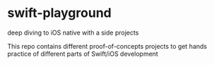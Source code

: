# swift-playground
deep diving to iOS native with a side projects

This repo contains different proof-of-concepts projects to get hands practice of different parts of Swift/iOS development
